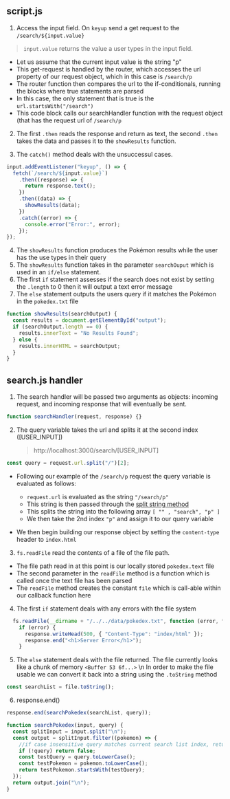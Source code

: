 ## script.js

1. Access the input field. On `keyup` send a get request to the `/search/${input.value}`

> `input.value` returns the value a user types in the input field.

- Let us assume that the current input value is the string "p"
- This get-request is handled by the router, which accesses the url property of our request object, which in this case is `/search/p`
- The router function then compares the url to the if-conditionals, running the blocks where true statements are parsed
- In this case, the only statement that is true is the `url.startsWith("/search")`
- This code block calls our searchHandler function with the request object (that has the request url of `/search/p`

2. The first `.then` reads the response and return as text, the second `.then` takes the data and passes it to the `showResults` function.

3. The `catch()` method deals with the unsuccessul cases.

```javascript
input.addEventListener("keyup", () => {
  fetch(`/search/${input.value}`)
    .then((response) => {
      return response.text();
    })
    .then((data) => {
      showResults(data);
    })
    .catch((error) => {
      console.error("Error:", error);
    });
});
```

4. The `showResults` function produces the Pokémon results while the user has the use types in their query
5. The `showResults` function takes in the parameter `searchOuput` which is used in an `if/else` statement.
6. The first `if` statement assesses if the search does not exist by setting the `.length` to 0 then it will output a text error message
7. The `else` statement outputs the users query if it matches the Pokémon in the `pokedex.txt` file

```javascript
function showResults(searchOutput) {
  const results = document.getElementById("output");
  if (searchOutput.length == 0) {
    results.innerText = "No Results Found";
  } else {
    results.innerHTML = searchOutput;
  }
}
```

## search.js handler

1. The search handler will be passed two arguments as objects: incoming request, and incoming response that will eventually be sent.

```javascript
function searchHandler(request, response) {}
```

2. The query variable takes the url and splits it at the second index ([USER_INPUT])
   > http://localhost:3000/search/[USER_INPUT]

```javascript
const query = request.url.split("/")[2];
```
 - Following our example of the `/search/p` request the query variable is evaluated as follows:
    - `request.url` is evaluated as the string `"/search/p"`
    - This string is then passed through the [split string method](https://www.w3schools.com/jsref/jsref_split.asp)
    - This splits the string into the following array `[ "" , "search", "p" ]`
    - We then take the 2nd index `"p"` and assign it to our query variable
    
 - We then begin building our response object by setting the `content-type` header to `index.html`
    
3. `fs.readFile` read the contents of a file of the file path.

  - The file path read in at this point is our locally stored `pokedex.text` file
  - The second parameter in the `readFile` method is a function which is called once the text file has been parsed
  - The `readFile` method creates the constant `file` which is call-able within our callback function here
  
4. The first `if` statement deals with any errors with the file system

```javascript
  fs.readFile(__dirname + "/../../data/pokedex.txt", function (error, file) {
    if (error) {
      response.writeHead(500, { "Content-Type": "index/html" });
      response.end("<h1>Server Error</h1>");
    } 
```

5. The `else` statement deals with the file returned. The file currently looks like a chunk of memory `<Buffer 53 6f...>`
   \n
   In order to make the file usable we can convert it back into a string using the `.toString` method

```javascript
const searchList = file.toString();
```

6. response.end()

```javascript
response.end(searchPokedex(searchList, query));
```

```javascript
function searchPokedex(input, query) {
  const splitInput = input.split("\n");
  const output = splitInput.filter((pokemon) => {
    //if case insensitive query matches current search list index, return true
    if (!query) return false;
    const testQuery = query.toLowerCase();
    const testPokemon = pokemon.toLowerCase();
    return testPokemon.startsWith(testQuery);
  });
  return output.join("\n");
}
```
